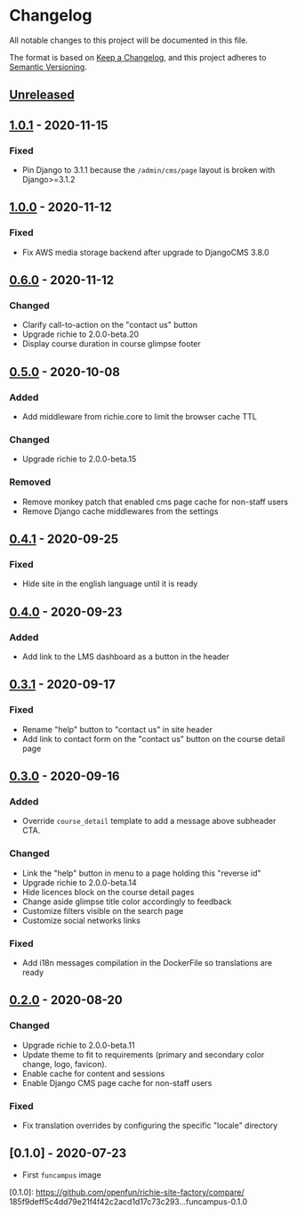 # Changelog

All notable changes to this project will be documented in this file.

The format is based on [Keep a Changelog](https://keepachangelog.com/en/1.0.0/),
and this project adheres to [Semantic
Versioning](https://semver.org/spec/v2.0.0.html).

## [Unreleased]

## [1.0.1] - 2020-11-15

### Fixed

- Pin Django to 3.1.1 because the `/admin/cms/page` layout is broken with
  Django>=3.1.2

## [1.0.0] - 2020-11-12

### Fixed

- Fix AWS media storage backend after upgrade to DjangoCMS 3.8.0

## [0.6.0] - 2020-11-12

### Changed

- Clarify call-to-action on the "contact us" button
- Upgrade richie to 2.0.0-beta.20
- Display course duration in course glimpse footer

## [0.5.0] - 2020-10-08

### Added

- Add middleware from richie.core to limit the browser cache TTL

### Changed

- Upgrade richie to 2.0.0-beta.15

### Removed

- Remove monkey patch that enabled cms page cache for non-staff users
- Remove Django cache middlewares from the settings

## [0.4.1] - 2020-09-25

### Fixed

- Hide site in the english language until it is ready

## [0.4.0] - 2020-09-23

### Added

- Add link to the LMS dashboard as a button in the header

## [0.3.1] - 2020-09-17

### Fixed

- Rename "help" button to "contact us" in site header
- Add link to contact form on the "contact us" button on the course detail page

## [0.3.0] - 2020-09-16

### Added

- Override `course_detail` template to add a message above subheader CTA.

### Changed

- Link the "help" button in menu to a page holding this "reverse id"
- Upgrade richie to 2.0.0-beta.14
- Hide licences block on the course detail pages
- Change aside glimpse title color accordingly to feedback
- Customize filters visible on the search page
- Customize social networks links

### Fixed

- Add i18n messages compilation in the DockerFile so translations are ready

## [0.2.0] - 2020-08-20

### Changed

- Upgrade richie to 2.0.0-beta.11
- Update theme to fit to requirements (primary and secondary color change,
  logo, favicon).
- Enable cache for content and sessions
- Enable Django CMS page cache for non-staff users

### Fixed

- Fix translation overrides by configuring the specific "locale" directory

## [0.1.0] - 2020-07-23

- First `funcampus` image

[unreleased]: https://github.com/openfun/richie-site-factory/compare/funcampus-1.0.1...HEAD
[1.0.1]: https://github.com/openfun/richie-site-factory/compare/funcampus-1.0.0...funcampus-1.0.1
[1.0.0]: https://github.com/openfun/richie-site-factory/compare/funcampus-0.6.0...funcampus-1.0.0
[0.6.0]: https://github.com/openfun/richie-site-factory/compare/funcampus-0.5.0...funcampus-0.6.0
[0.5.0]: https://github.com/openfun/richie-site-factory/compare/funcampus-0.4.1...funcampus-0.5.0
[0.4.1]: https://github.com/openfun/richie-site-factory/compare/funcampus-0.4.0...funcampus-0.4.1
[0.4.0]: https://github.com/openfun/richie-site-factory/compare/funcampus-0.3.1...funcampus-0.4.0
[0.3.1]: https://github.com/openfun/richie-site-factory/compare/funcampus-0.3.0...funcampus-0.3.1
[0.3.0]: https://github.com/openfun/richie-site-factory/compare/funcampus-0.2.0...funcampus-0.3.0
[0.2.0]: https://github.com/openfun/richie-site-factory/compare/funcampus-0.1.0...funcampus-0.2.0

[0.1.0]: https://github.com/openfun/richie-site-factory/compare/ 185f9deff5c4dd79e21f4f42c2acd1d17c73c293...funcampus-0.1.0

